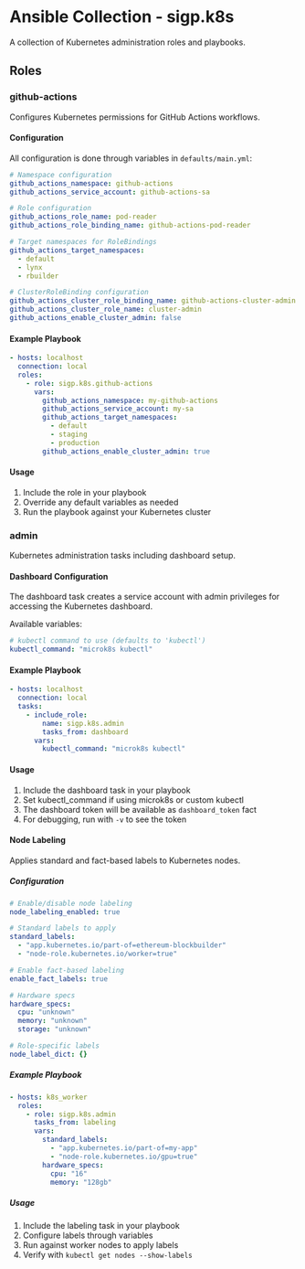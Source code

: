 # Ansible Collection - sigp.k8s

A collection of Kubernetes administration roles and playbooks.

## Roles

### github-actions

Configures Kubernetes permissions for GitHub Actions workflows.

#### Configuration

All configuration is done through variables in `defaults/main.yml`:

```yaml
# Namespace configuration
github_actions_namespace: github-actions
github_actions_service_account: github-actions-sa

# Role configuration
github_actions_role_name: pod-reader
github_actions_role_binding_name: github-actions-pod-reader

# Target namespaces for RoleBindings
github_actions_target_namespaces:
  - default
  - lynx
  - rbuilder

# ClusterRoleBinding configuration
github_actions_cluster_role_binding_name: github-actions-cluster-admin
github_actions_cluster_role_name: cluster-admin
github_actions_enable_cluster_admin: false
```

#### Example Playbook

```yaml
- hosts: localhost
  connection: local
  roles:
    - role: sigp.k8s.github-actions
      vars:
        github_actions_namespace: my-github-actions
        github_actions_service_account: my-sa
        github_actions_target_namespaces:
          - default
          - staging
          - production
        github_actions_enable_cluster_admin: true
```

#### Usage

1. Include the role in your playbook
2. Override any default variables as needed
3. Run the playbook against your Kubernetes cluster

### admin

Kubernetes administration tasks including dashboard setup.

#### Dashboard Configuration

The dashboard task creates a service account with admin privileges for accessing the Kubernetes dashboard.

Available variables:
```yaml
# kubectl command to use (defaults to 'kubectl')
kubectl_command: "microk8s kubectl"
```

#### Example Playbook

```yaml
- hosts: localhost
  connection: local
  tasks:
    - include_role:
        name: sigp.k8s.admin
        tasks_from: dashboard
      vars:
        kubectl_command: "microk8s kubectl"
```

#### Usage

1. Include the dashboard task in your playbook
2. Set kubectl_command if using microk8s or custom kubectl
3. The dashboard token will be available as `dashboard_token` fact
4. For debugging, run with `-v` to see the token
#### Node Labeling

Applies standard and fact-based labels to Kubernetes nodes.

##### Configuration

```yaml
# Enable/disable node labeling
node_labeling_enabled: true

# Standard labels to apply
standard_labels:
  - "app.kubernetes.io/part-of=ethereum-blockbuilder"
  - "node-role.kubernetes.io/worker=true"

# Enable fact-based labeling
enable_fact_labels: true

# Hardware specs
hardware_specs:
  cpu: "unknown"
  memory: "unknown"
  storage: "unknown"

# Role-specific labels
node_label_dict: {}
```

##### Example Playbook

```yaml
- hosts: k8s_worker
  roles:
    - role: sigp.k8s.admin
      tasks_from: labeling
      vars:
        standard_labels:
          - "app.kubernetes.io/part-of=my-app"
          - "node-role.kubernetes.io/gpu=true"
        hardware_specs:
          cpu: "16"
          memory: "128gb"
```

##### Usage

1. Include the labeling task in your playbook
2. Configure labels through variables
3. Run against worker nodes to apply labels
4. Verify with `kubectl get nodes --show-labels`

